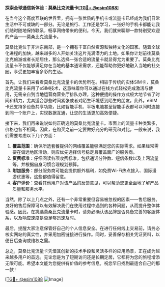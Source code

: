 **探索全球通信新体验：莫桑比克流量卡[[TG💪+ @esim1088](https://t.me/s/esim1088)]**

在当今这个高度互联的世界里，拥有一张优质的手机卡或流量卡已经成为我们日常生活中不可或缺的一部分。无论是旅行、工作还是学习，一张好的手机卡都能让我们随时随地保持联系，畅享网络带来的便利。今天，我们就来聊聊一款特别受欢迎的产品——莫桑比克流量卡。

莫桑比克位于非洲东南部，是一个拥有丰富自然资源和独特文化的国家。随着全球化进程的加快，越来越多的人开始关注这片充满潜力的土地。如果你计划前往莫桑比克旅游或者长期居住，那么选择一张合适的流量卡就显得尤为重要了。莫桑比克流量卡不仅能够满足你在当地的基本通讯需求，还能帮助你更好地融入当地的社交圈，享受更加丰富多彩的生活。

首先，让我们来看看莫桑比克流量卡的优势所在。相较于传统的实体SIM卡，莫桑比克流量卡采用了eSIM技术，这意味着你可以通过在线方式轻松完成激活与使用，无需亲自到当地运营商营业厅排队办理。这种便捷的操作方式极大地节省了时间和精力，尤其适合那些时间紧张或者对陌生环境感到陌生的朋友。此外，eSIM卡还支持多设备共享功能，比如智能手机、平板电脑甚至智能手表都可以同时连接到同一个账户上，实现数据互通，让您的生活更加高效便捷。

接下来，我们再来说说如何正确选购莫桑比克流量卡。市面上的流量卡种类繁多，价格也各不相同。因此，在购买之前一定要做好充分的研究和对比。一般来说，我们需要考虑以下几个方面：

1. **覆盖范围**：确保所选套餐提供的网络覆盖能够满足您的实际需求。如果经常需要在偏远地区活动，则应优先选择信号稳定且覆盖面广的服务商。
2. **资费标准**：仔细阅读各项收费标准，包括通话分钟数、短信条数以及上网流量等，并根据自身习惯合理规划预算。
3. **附加服务**：部分服务商可能会提供额外福利，如免费Wi-Fi热点接入、国际漫游优惠等，这些都值得留意。
4. **客户评价**：查看其他用户对该产品的反馈意见，可以帮助您更全面地了解产品质量和服务水平。

当然，除了以上几点之外，还有一个非常重要但容易被忽视的因素——售后服务。良好的售后保障可以有效解决我们在使用过程中遇到的各种问题，从而提升整体体验感。因此，在挑选莫桑比克流量卡时，请务必确认该品牌是否具备完善的客服体系，以及响应速度是否足够迅速及时。

最后，提醒大家注意保管好自己的个人信息安全。在进行任何线上交易前，请务必核实网站的真实性，并采用加密链接进行操作。同时，妥善保存相关凭证资料，以便日后查询或维权之需。

总之，莫桑比克流量卡凭借其创新的技术手段和灵活多样的应用场景，正在成为越来越多用户的首选。无论您是为了短期访问还是长期定居，它都将为您的旅程增添无限可能。希望本文能为您提供有价值的参考信息，祝您早日找到最适合自己的那一款！

[[TG💪+ @esim1088](https://t.me/s/esim1088) ![Image](https://i.postimg.cc/4NQfJmqS/Snipaste-2025-05-13-00-14-12.png)]